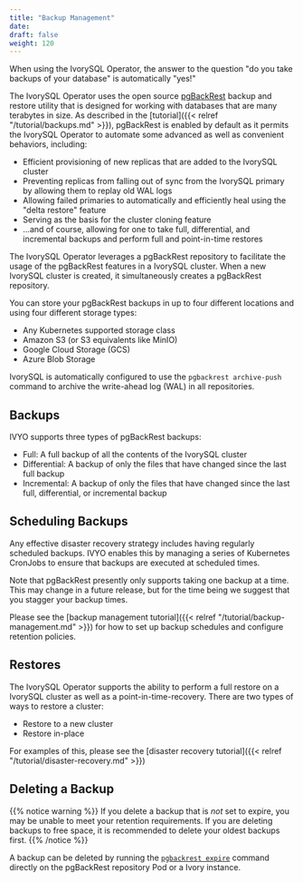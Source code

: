 ```yaml
---
title: "Backup Management"
date:
draft: false
weight: 120
---
```


When using the IvorySQL Operator, the answer to the question "do you take
backups of your database" is automatically "yes!"

The IvorySQL Operator uses the open source
[pgBackRest](https://pgbackrest.org) backup and restore utility that is designed
for working with databases that are many terabytes in size. As described in the
[tutorial]({{< relref "/tutorial/backups.md" >}}), pgBackRest is enabled by
default as it permits the IvorySQL Operator to automate some advanced as well
as convenient behaviors, including:

- Efficient provisioning of new replicas that are added to the IvorySQL
cluster
- Preventing replicas from falling out of sync from the IvorySQL primary by
allowing them to replay old WAL logs
- Allowing failed primaries to automatically and efficiently heal using the
"delta restore" feature
- Serving as the basis for the cluster cloning feature
- ...and of course, allowing for one to take full, differential, and incremental
backups and perform full and point-in-time restores

The IvorySQL Operator leverages a pgBackRest repository to facilitate the
usage of the pgBackRest features in a IvorySQL cluster. When a new IvorySQL
cluster is created, it simultaneously creates a pgBackRest repository.

You can store your pgBackRest backups in up to four different locations and using four different storage types:

- Any Kubernetes supported storage class
- Amazon S3 (or S3 equivalents like MinIO)
- Google Cloud Storage (GCS)
- Azure Blob Storage

IvorySQL is automatically configured to use the `pgbackrest archive-push` command
to archive the write-ahead log (WAL) in all repositories.

## Backups

IVYO supports three types of pgBackRest backups:

- Full: A full backup of all the contents of the IvorySQL cluster
- Differential: A backup of only the files that have changed since the last full backup
- Incremental: A backup of only the files that have changed since the last full, differential, or incremental backup

## Scheduling Backups

Any effective disaster recovery strategy includes having regularly scheduled
backups. IVYO enables this by managing a series of Kubernetes CronJobs to ensure that backups are executed at scheduled times.

Note that pgBackRest presently only supports taking one backup at a time. This may change in a future release, but for the time being we suggest that you stagger your backup times.

Please see the [backup management tutorial]({{< relref "/tutorial/backup-management.md" >}}) for how to set up backup schedules
and configure retention policies.

## Restores

The IvorySQL Operator supports the ability to perform a full restore on a
IvorySQL cluster as well as a point-in-time-recovery. There are two types of
ways to restore a cluster:

- Restore to a new cluster
- Restore in-place

For examples of this, please see the [disaster recovery tutorial]({{< relref "/tutorial/disaster-recovery.md" >}})

## Deleting a Backup

{{% notice warning %}}
If you delete a backup that is *not* set to expire, you may be unable to meet
your retention requirements. If you are deleting backups to free space, it is
recommended to delete your oldest backups first.
{{% /notice %}}

A backup can be deleted by running the [`pgbackrest expire`](https://pgbackrest.org/command.html#command-expire) command directly on the pgBackRest repository Pod or a Ivory instance.
